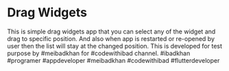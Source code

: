 # Drag Widgets 
This is simple drag widgets app that you can select any of the widget and drag to specific position.
And also when app is restarted or re-opened by user then the list will stay at the changed position. 
This is developed for test purpose by #meibadkhan for #codewithibad channel.
#ibadkhan #programer #appdeveloper  #meibadkhan #codewithibad #flutterdeveloper

